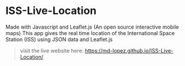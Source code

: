 # ISS-Live-Location
Made with Javascript and Leaflet.js (An open source interactive mobile maps)
This app gives the real time location of the International Space Station (ISS) using JSON data and Leaflet.js
> visit the live website here: https://md-lopez.github.io/ISS-Live-Location/
